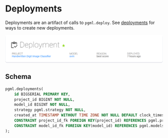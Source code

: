 # Deployments

Deployments are an artifact of calls to `pgml.deploy`. See [deployments](/user_guides/predictions/deployments/) for ways to create new deployments.

![Deployment](/images/dashboard/deployment.png)

## Schema

```sql linenums="1"
pgml.deployments(
	id BIGSERIAL PRIMARY KEY,
	project_id BIGINT NOT NULL,
	model_id BIGINT NOT NULL,
	strategy pgml.strategy NOT NULL,
	created_at TIMESTAMP WITHOUT TIME ZONE NOT NULL DEFAULT clock_timestamp(),
	CONSTRAINT project_id_fk FOREIGN KEY(project_id) REFERENCES pgml.projects(id),
	CONSTRAINT model_id_fk FOREIGN KEY(model_id) REFERENCES pgml.models(id)
);
```
